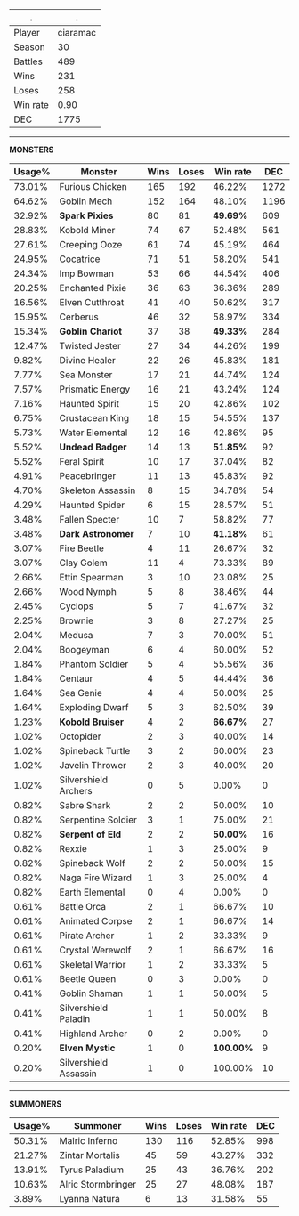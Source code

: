 .|.
|-|-
Player|ciaramac
Season|30
Battles|489
Wins|231
Loses|258
Win rate|0.90
DEC|1775

---
**MONSTERS**

Usage%|Monster|Wins|Loses|Win rate|DEC|
-|-|-|-|-|-|
73.01%|Furious Chicken|165|192|46.22%|1272|
64.62%|Goblin Mech|152|164|48.10%|1196|
32.92%|**Spark Pixies**|80|81|**49.69%**|609|
28.83%|Kobold Miner|74|67|52.48%|561|
27.61%|Creeping Ooze|61|74|45.19%|464|
24.95%|Cocatrice|71|51|58.20%|541|
24.34%|Imp Bowman|53|66|44.54%|406|
20.25%|Enchanted Pixie|36|63|36.36%|289|
16.56%|Elven Cutthroat|41|40|50.62%|317|
15.95%|Cerberus|46|32|58.97%|334|
15.34%|**Goblin Chariot**|37|38|**49.33%**|284|
12.47%|Twisted Jester|27|34|44.26%|199|
9.82%|Divine Healer|22|26|45.83%|181|
7.77%|Sea Monster|17|21|44.74%|124|
7.57%|Prismatic Energy|16|21|43.24%|124|
7.16%|Haunted Spirit|15|20|42.86%|102|
6.75%|Crustacean King|18|15|54.55%|137|
5.73%|Water Elemental|12|16|42.86%|95|
5.52%|**Undead Badger**|14|13|**51.85%**|92|
5.52%|Feral Spirit|10|17|37.04%|82|
4.91%|Peacebringer|11|13|45.83%|92|
4.70%|Skeleton Assassin|8|15|34.78%|54|
4.29%|Haunted Spider|6|15|28.57%|51|
3.48%|Fallen Specter|10|7|58.82%|77|
3.48%|**Dark Astronomer**|7|10|**41.18%**|61|
3.07%|Fire Beetle|4|11|26.67%|32|
3.07%|Clay Golem|11|4|73.33%|89|
2.66%|Ettin Spearman|3|10|23.08%|25|
2.66%|Wood Nymph|5|8|38.46%|44|
2.45%|Cyclops|5|7|41.67%|32|
2.25%|Brownie|3|8|27.27%|25|
2.04%|Medusa|7|3|70.00%|51|
2.04%|Boogeyman|6|4|60.00%|52|
1.84%|Phantom Soldier|5|4|55.56%|36|
1.84%|Centaur|4|5|44.44%|36|
1.64%|Sea Genie|4|4|50.00%|25|
1.64%|Exploding Dwarf|5|3|62.50%|39|
1.23%|**Kobold Bruiser**|4|2|**66.67%**|27|
1.02%|Octopider|2|3|40.00%|14|
1.02%|Spineback Turtle|3|2|60.00%|23|
1.02%|Javelin Thrower|2|3|40.00%|20|
1.02%|Silvershield Archers|0|5|0.00%|0|
0.82%|Sabre Shark|2|2|50.00%|10|
0.82%|Serpentine Soldier|3|1|75.00%|21|
0.82%|**Serpent of Eld**|2|2|**50.00%**|16|
0.82%|Rexxie|1|3|25.00%|9|
0.82%|Spineback Wolf|2|2|50.00%|15|
0.82%|Naga Fire Wizard|1|3|25.00%|4|
0.82%|Earth Elemental|0|4|0.00%|0|
0.61%|Battle Orca|2|1|66.67%|10|
0.61%|Animated Corpse|2|1|66.67%|14|
0.61%|Pirate Archer|1|2|33.33%|9|
0.61%|Crystal Werewolf|2|1|66.67%|16|
0.61%|Skeletal Warrior|1|2|33.33%|5|
0.61%|Beetle Queen|0|3|0.00%|0|
0.41%|Goblin Shaman|1|1|50.00%|5|
0.41%|Silvershield Paladin|1|1|50.00%|8|
0.41%|Highland Archer|0|2|0.00%|0|
0.20%|**Elven Mystic**|1|0|**100.00%**|9|
0.20%|Silvershield Assassin|1|0|100.00%|10|

---
**SUMMONERS**

Usage%|Summoner|Wins|Loses|Win rate|DEC|
-|-|-|-|-|-|
50.31%|Malric Inferno|130|116|52.85%|998|
21.27%|Zintar Mortalis|45|59|43.27%|332|
13.91%|Tyrus Paladium|25|43|36.76%|202|
10.63%|Alric Stormbringer|25|27|48.08%|187|
3.89%|Lyanna Natura|6|13|31.58%|55|
